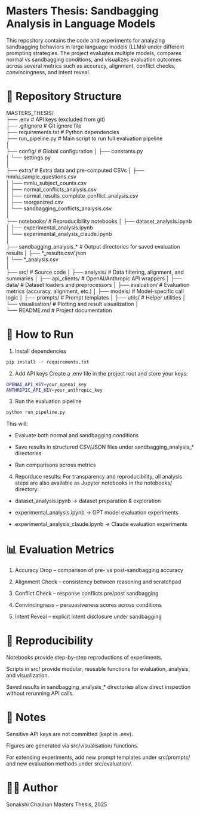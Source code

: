 # Masters Thesis: Sandbagging Analysis in Language Models

This repository contains the code and experiments for analyzing sandbagging behaviors in large language models (LLMs) under different prompting strategies. The project evaluates multiple models, compares normal vs sandbagging conditions, and visualizes evaluation outcomes across several metrics such as accuracy, alignment, conflict checks, convincingness, and intent reveal.

# 📂 Repository Structure
MASTERS_THESIS/  
├── .env             # API keys (excluded from git)   
├── .gitignore       # Git ignore file  
├── requirements.txt # Python dependencies  
├── run_pipeline.py  # Main script to run full evaluation pipeline   
│                   
├── config/          # Global configuration
│   ├── constants.py  
│   └── settings.py  
│              
├── extra/           # Extra data and pre-computed CSVs
│   ├── mmlu_sample_questions.csv   
│   ├── mmlu_subject_counts.csv   
│   ├── normal_conflicts_analysis.csv   
│   ├── normal_results_complete_conflict_analysis.csv  
│   ├── reorganized.csv  
│   └── sandbagging_conflicts_analysis.csv  
│              
├── notebooks/        # Reproducibility notebooks
│   ├── dataset_analysis.ipynb      
│   ├── experimental_analysis.ipynb   
│   └── experimental_analysis_claude.ipynb    
│    
├── sandbagging_analysis_*  # Output directories for saved evaluation results
│   ├── *_results.csv/.json    
│   └── *_analysis.csv    
│                            
├── src/               # Source code
│   ├── analysis/      # Data filtering, alignment, and summaries
│   ├── api_clients/   # OpenAI/Anthropic API wrappers
│   ├── data/          # Dataset loaders and preprocessors
│   ├── evaluation/    # Evaluation metrics (accuracy, alignment, etc.)
│   ├── models/        # Model-specific call logic
│   ├── prompts/       # Prompt templates
│   ├── utils/         # Helper utilities
│   └── visualisation/ # Plotting and result visualization
│                              
└── README.md          # Project documentation

# 🚀 How to Run
1. Install dependencies
```bash 
pip install -r requirements.txt
```
2. Add API keys
Create a .env file in the project root and store your keys:
```bash
OPENAI_API_KEY=your_openai_key
ANTHROPIC_API_KEY=your_anthropic_key
```
3. Run the evaluation pipeline
``` bash
python run_pipeline.py

```
This will:

- Evaluate both normal and sandbagging conditions

- Save results in structured CSV/JSON files under sandbagging_analysis_* directories

- Run comparisons across metrics

4. Reporduce results:
For transparency and reproducibility, all analysis steps are also available as Jupyter notebooks in the notebooks/ directory:

- dataset_analysis.ipynb → dataset preparation & exploration

- experimental_analysis.ipynb → GPT model evaluation experiments

- experimental_analysis_claude.ipynb → Claude evaluation experiments

# 📊 Evaluation Metrics

1. Accuracy Drop – comparison of pre- vs post-sandbagging accuracy

2. Alignment Check – consistency between reasoning and scratchpad

3. Conflict Check – response conflicts pre/post sandbagging

4. Convincingness – persuasiveness scores across conditions

5. Intent Reveal – explicit intent disclosure under sandbagging

# 🔎 Reproducibility

Notebooks provide step-by-step reproductions of experiments.

Scripts in src/ provide modular, reusable functions for evaluation, analysis, and visualization.

Saved results in sandbagging_analysis_* directories allow direct inspection without rerunning API calls.

# 📌 Notes

Sensitive API keys are not committed (kept in .env).

Figures are generated via src/visualisation/ functions.

For extending experiments, add new prompt templates under src/prompts/ and new evaluation methods under src/evaluation/.

# 👩‍💻 Author

Sonakshi Chauhan
Masters Thesis, 2025
